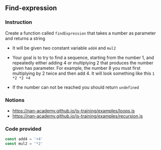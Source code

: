 ## Find-expression

### Instruction

Create a function called `findExpression` that takes a number as parameter and returns a string

- It will be given two constant variable `add4` and `mul2`

- Your goal is to try to find a sequence, starting from the number 1, and repeatedly either adding 4 or multiplying 2
 that produces the number given has parameter.
For example, the number 8 you must first multiplying by 2 twice and then add 4.
It will look something like this `1 *2 *2 +4`

- If the number can not be reached you should return `undefined`


### Notions

- https://nan-academy.github.io/js-training/examples/loops.js
- https://nan-academy.github.io/js-training/examples/recursion.js


### Code provided
```js
const add4 = '+4'
const mul2 = '*2'
```
